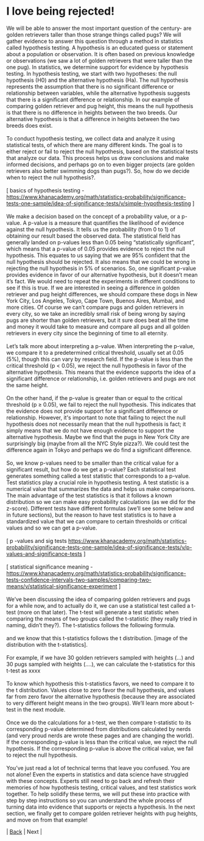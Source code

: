 # I love being rejected!

We will be able to answer the most important question of the century- are golden retrievers taller than those strange things called pugs? We will gather evidence to answer this question through a method in statistics called hypothesis testing. A hypothesis is an educated guess or statement about a population or observation. It is often based on previous knowledge or observations (we saw a lot of golden retrievers that were taller than the one pug). In statistics, we determine support for evidence by hypothesis testing. In hypothesis testing, we start with two hypotheses: the null hypothesis (H0) and the alternative hypothesis (Ha). The null hypothesis represents the assumption that there is no significant difference or relationship between variables, while the alternative hypothesis suggests that there is a significant difference or relationship. In our example of comparing golden retriever and pug height, this means the null hypothesis is that there is no difference in heights between the two breeds. Our alternative hypothesis is that a difference in heights between the two breeds does exist. <br>
<br>
To conduct hypothesis testing, we collect data and analyze it using statistical tests, of which there are many different kinds. The goal is to either reject or fail to reject the null hypothesis, based on the statistical tests that analyze our data. This process helps us draw conclusions and make informed decisions, and perhaps go on to even bigger projects (are golden retrievers also better swimming dogs than pugs?). So, how do we decide when to reject the null hypothesis?. <br>
<br> 
[ basics of hypothesis testing - https://www.khanacademy.org/math/statistics-probability/significance-tests-one-sample/idea-of-significance-tests/v/simple-hypothesis-testing ] <br>
<br> 
We make a decision based on the concept of a probability value, or a p-value. A p-value is a measure that quantifies the likelihood of evidence against the null hypothesis. It tells us the probability (from 0 to 1) of obtaining our result based the observed data. The statistical field has generally landed on p-values less than 0.05 being “statistically significant”, which means that a p-value of 0.05 provides evidence to reject the null hypothesis. This equates to us saying that we are 95% confident that the null hypothesis should be rejected. It also means that we could be wrong in rejecting the null hypothesis in 5% of scenarios. So, one significant p-value provides evidence in favor of our alternative hypothesis, but it doesn’t mean it’s fact. We would need to repeat the experiments in different conditions to see if this is true. If we are interested in seeing a difference in golden retriever and pug height differences, we should compare these dogs in New York City, Los Angeles, Tokyo, Cape Town, Buenos Aires, Mumbai, and more cities. Of course we can’t compare pugs and golden retrievers in every city, so we take an incredibly small risk of being wrong by saying pugs are shorter than golden retrievers, but it sure does beat all the time and money it would take to measure and compare all pugs and all golden retrievers in every city since the beginning of time to all eternity. <br>
<br>
Let’s talk more about interpreting a p-value. When interpreting the p-value, we compare it to a predetermined critical threshold, usually set at 0.05 (5%), though this can vary by research field. If the p-value is less than the critical threshold (p < 0.05), we reject the null hypothesis in favor of the alternative hypothesis. This means that the evidence supports the idea of a significant difference or relationship, i.e. golden retrievers and pugs are not the same height. <br>
<br>
On the other hand, if the p-value is greater than or equal to the critical threshold (p ≥ 0.05), we fail to reject the null hypothesis. This indicates that the evidence does not provide support for a significant difference or relationship. However, it's important to note that failing to reject the null hypothesis does not necessarily mean that the null hypothesis is fact; it simply means that we do not have enough evidence to support the alternative hypothesis. Maybe we find that the pugs in New York City are surprisingly big (maybe from all the NYC Style pizza?). We could test the difference again in Tokyo and perhaps we do find a significant difference. <br>
<br>
So, we know p-values need to be smaller than the critical value for a significant result, but how do we get a p-value? Each statistical test generates something called a test statistic that corresponds to a p-value. Test statistics play a crucial role in hypothesis testing. A test statistic is a numerical value that summarizes the data and helps us make comparisons. The main advantage of the test statistics is that it follows a known distribution so we can make easy probability calculations (as we did for the z-score). Different tests have different formulas (we’ll see some below and in future sections), but the reason to have test statistics is to have a standardized value that we can compare to certain thresholds or critical values and so we can get a p-value. <br>
<br>
[ p -values and sig tests  https://www.khanacademy.org/math/statistics-probability/significance-tests-one-sample/idea-of-significance-tests/v/p-values-and-significance-tests ] <br>
<br>
[ statistical significance meaning - https://www.khanacademy.org/math/statistics-probability/significance-tests-confidence-intervals-two-samples/comparing-two-means/v/statistical-significance-experiment ] <br>
<br>
We’ve been discussing the idea of comparing golden retrievers and pugs for a while now, and to actually do it, we can use a statistical test called a t-test (more on that later). The t-test will generate a test statistic when comparing the means of two groups called the t-statistic (they really tried in naming, didn’t they?). The t-statistics follows the following formula. <br>
<br>
and we know that this t-statistics follows the t distribution. [image of the distribution with the t-statistics]. <br>
<br> 
For example, if we have 30 golden retrievers sampled with heights (...) and 30 pugs sampled with heights (....), we can calculate the t-statistics for this t-test as 
xxxx <br>
<br>
To know which hypothesis this t-statistics favors, we need to compare it to the t distribution. Values close to zero favor the null hypothesis, and values far from zero favor the alternative hypothesis (because they are associated to very different height means in the two groups). We’ll learn more about t-test in the next module. <br>
<br>
Once we do the calculations for a t-test, we then compare t-statistic to its corresponding p-value determined from distributions calculated by nerds (and very proud nerds are wrote these pages and are changing the world). If the corresponding p-value is less than the critical value, we reject the null hypothesis. If the corresponding p-value is above the critical value, we fail to reject the null hypothesis. <br>
<br>
You’ve just read a lot of technical terms that leave you confused. You are not alone! Even the experts in statistics and data science have struggled with these concepts. Experts still need to go back and refresh their memories of how hypothesis testing, critical values, and test statistics work together. To help solidify these terms, we will put these into practice with step by step instructions so you can understand the whole process of turning data into evidence that supports or rejects a hypothesis. In the next section, we finally get to compare golden retriever heights with pug heights, and move on from that example! <br>

| [Back](https://benrushscience.github.io/learning-data-science/) | Next |
